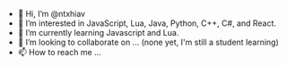 - 👋 Hi, I’m @ntxhiav
- 👀 I’m interested in JavaScript, Lua, Java, Python, C++, C#, and React.
- 🌱 I’m currently learning Javascript and Lua.
- 💞️ I’m looking to collaborate on ... (none yet, I'm still a student learning)
- 📫 How to reach me ...

<!---
ntxhiav/ntxhiav is a ✨ special ✨ repository because its `README.md` (this file) appears on your GitHub profile.
You can click the Preview link to take a look at your changes.
--->

